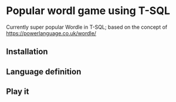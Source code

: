 # Popular wordl game using T-SQL

Currently super popular Wordle in T-SQL; based on the concept of https://powerlanguage.co.uk/wordle/ 

## Installation


## Language definition

## Play it
